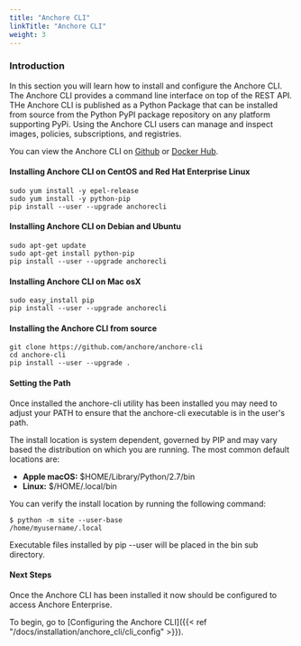 ```yaml
---
title: "Anchore CLI"
linkTitle: "Anchore CLI"
weight: 3
---
```


### Introduction

In this section you will learn how to install and configure the Anchore CLI. The Anchore CLI provides a command line interface on top of the REST API. THe Anchore CLI is published as a Python Package that can be installed from source from the Python PyPI package repository on any platform supporting PyPi. Using the Anchore CLI users can manage and inspect images, policies, subscriptions, and registries. 

You can view the Anchore CLI on [Github](https://github.com/anchore/anchore-cli) or [Docker Hub](https://hub.docker.com/r/anchore/engine-cli/).

#### Installing Anchore CLI on CentOS and Red Hat Enterprise Linux

```
sudo yum install -y epel-release
sudo yum install -y python-pip
pip install --user --upgrade anchorecli
```

#### Installing Anchore CLI on Debian and Ubuntu

```
sudo apt-get update 
sudo apt-get install python-pip
pip install --user --upgrade anchorecli
```

#### Installing Anchore CLI on Mac osX

```
sudo easy_install pip
pip install --user --upgrade anchorecli
```

#### Installing the Anchore CLI from source

```
git clone https://github.com/anchore/anchore-cli
cd anchore-cli
pip install --user --upgrade . 
```

#### Setting the Path

Once installed the anchore-cli utility has been installed you may need to adjust your PATH to ensure that the anchore-cli executable is in the user's path.

The install location is system dependent, governed by PIP and may vary based the distribution on which you are running.
The most common default locations are:

- **Apple macOS:** $HOME/Library/Python/2.7/bin
- **Linux:** $/HOME/.local/bin

You can verify the install location by running the following command:

```
$ python -m site --user-base
/home/myusername/.local
```

Executable files installed by pip --user will be placed in the bin sub directory.

#### Next Steps

Once the Anchore CLI has been installed it now should be configured to access Anchore Enterprise.

To begin, go to [Configuring the Anchore CLI]({{< ref "/docs/installation/anchore_cli/cli_config" >}}).
